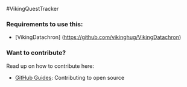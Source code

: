 #VikingQuestTracker

### Requirements to use this:

* [VikingDatachron] (https://github.com/vikinghug/VikingDatachron)


### Want to contribute?

Read up on how to contribute here:

* [GitHub Guides](https://guides.github.com/activities/contributing-to-open-source/): Contributing to open source



